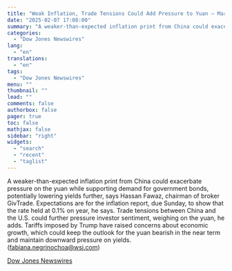 ```yaml
---
title: "Weak Inflation, Trade Tensions Could Add Pressure to Yuan — Market Talk"
date: "2025-02-07 17:08:00"
summary: "A weaker-than-expected inflation print from China could exacerbate pressure on the yuan while supporting demand for government bonds, potentially lowering yields further, says Hassan Fawaz, chairman of broker GivTrade. Expectations are for the inflation report, due Sunday, to show that the rate held at 0.1% on year, he says. Trade..."
categories:
  - "Dow Jones Newswires"
lang:
  - "en"
translations:
  - "en"
tags:
  - "Dow Jones Newswires"
menu: ""
thumbnail: ""
lead: ""
comments: false
authorbox: false
pager: true
toc: false
mathjax: false
sidebar: "right"
widgets:
  - "search"
  - "recent"
  - "taglist"
---
```


A weaker-than-expected inflation print from China could exacerbate pressure on the yuan while supporting demand for government bonds, potentially lowering yields further, says Hassan Fawaz, chairman of broker GivTrade. Expectations are for the inflation report, due Sunday, to show that the rate held at 0.1% on year, he says. Trade tensions between China and the U.S. could further pressure investor sentiment, weighing on the yuan, he adds. Tariffs imposed by Trump have raised concerns about economic growth, which could keep the outlook for the yuan bearish in the near term and maintain downward pressure on yields. (fabiana.negrinochoa@wsj.com)

[Dow Jones Newswires](https://www.tradingview.com/news/DJN_DN20250207003563:0/)
